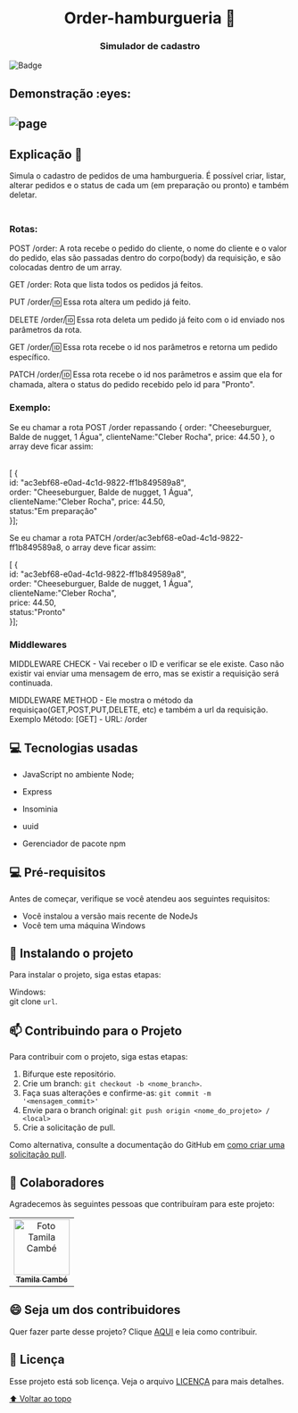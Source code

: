 
<h1 align = 'center'> Order-hamburgueria 🍔 </h1>
 <h3 align = 'center'>Simulador de cadastro  </h3>

![Badge](https://img.shields.io/static/v1?label=DEV&message=Tamila&color=ff7f00&style=flat&logo=)
   
<h2>Demonstração :eyes:<h2>
 
![page](https://github.com/TamilaCambe/order-hamburgueria/blob/main/assets/Design%20sem%20nome%20(5).gif)
 
## Explicação 📑
 <p>Simula o cadastro de pedidos de uma hamburgueria. É possível criar, listar, alterar pedidos e o status de cada um (em preparação ou pronto) e também deletar.</p>
 
<h3><br>Rotas:</h3>
POST /order: A rota recebe o pedido do cliente, o nome do cliente e o valor do pedido, elas são passadas dentro do corpo(body) da requisição, e são colocadas dentro de um array.

GET /order: Rota que lista todos os pedidos já feitos.

PUT /order/:id: Essa rota altera um pedido já feito.

DELETE /order/:id: Essa rota deleta um pedido já feito com o id enviado nos parâmetros da rota.

GET /order/:id: Essa rota recebe o id nos parâmetros e retorna um pedido específico.

PATCH /order/:id: Essa rota recebe o id nos parâmetros e assim que ela for chamada, altera o status do pedido recebido pelo id para "Pronto".

<h3>Exemplo:</h3> 
Se eu chamar a rota POST /order repassando { order: "Cheeseburguer, Balde de nugget, 1 Água", clienteName:"Cleber Rocha", price: 44.50 }, o array deve ficar assim: <br><br>

[
  {<br>
    id: "ac3ebf68-e0ad-4c1d-9822-ff1b849589a8",<br>
    order: "Cheeseburguer, Balde de nugget, 1 Água",<br>
    clienteName:"Cleber Rocha", 
    price: 44.50,<br>
    status:"Em preparação"<br>
  }];

Se eu chamar a rota PATCH /order/ac3ebf68-e0ad-4c1d-9822-ff1b849589a8, o array deve ficar assim:

[
  {<br>
    id: "ac3ebf68-e0ad-4c1d-9822-ff1b849589a8",<br>
    order: "Cheeseburguer, Balde de nugget, 1 Água",<br>
    clienteName:"Cleber Rocha", <br>
    price: 44.50,<br>
    status:"Pronto"<br>
  }];
  <br>
<h3>Middlewares</h3>
MIDDLEWARE CHECK - Vai receber o ID e verificar se ele existe. Caso não existir vai enviar uma mensagem de erro, mas se existir a requisição será continuada.

MIDDLEWARE METHOD - Ele mostra o método da requisiçao(GET,POST,PUT,DELETE, etc) e também a url da requisição.
Exemplo
Método: [GET] - URL: /order

## 💻 Tecnologias usadas

 * JavaScript no ambiente Node;

 * Express

 * Insominia

 * uuid
 
 * Gerenciador de pacote npm
 
 ## 💻 Pré-requisitos

Antes de começar, verifique se você atendeu aos seguintes requisitos:
<!---Estes são apenas requisitos de exemplo. Adicionar, duplicar ou remover conforme necessário--->
* Você instalou a versão mais recente de  NodeJs
* Você tem uma máquina Windows 

## 🚀 Instalando o projeto 

Para instalar o projeto, siga estas etapas:

Windows: <br>
git clone `url`.

## 📫 Contribuindo para o Projeto 
<!---Se o seu README for longo ou se você tiver algum processo ou etapas específicas que deseja que os contribuidores sigam, considere a criação de um arquivo CONTRIBUTING.md separado--->
Para contribuir com o projeto, siga estas etapas:

1. Bifurque este repositório.
2. Crie um branch: `git checkout -b <nome_branch>`.
3. Faça suas alterações e confirme-as: `git commit -m '<mensagem_commit>'`
4. Envie para o branch original: `git push origin <nome_do_projeto> / <local>`
5. Crie a solicitação de pull.

Como alternativa, consulte a documentação do GitHub em [como criar uma solicitação pull](https://help.github.com/en/github/collaborating-with-issues-and-pull-requests/creating-a-pull-request).

## 🤝 Colaboradores

Agradecemos às seguintes pessoas que contribuíram para este projeto:

<table>
  <tr>
    <td align="center">
      <a href="#">
        <img src="https://user-images.githubusercontent.com/97356148/200593308-6b8ee53d-ea7a-4653-a967-8624e625debd.jpg" width="100px;" alt="Foto Tamila Cambé"/><br>
        <sub>
          <b>Tamila Cambé</b>
        </sub>
      </a>
    </td>
  </tr>
</table>


## 😄 Seja um dos contribuidores<br>

Quer fazer parte desse projeto? Clique [AQUI](CONTRIBUTING.md) e leia como contribuir.

## 📝 Licença

Esse projeto está sob licença. Veja o arquivo [LICENÇA](LICENSE.md) para mais detalhes.

[⬆ Voltar ao topo](#ProjetoHVEX)<br>

 
 
